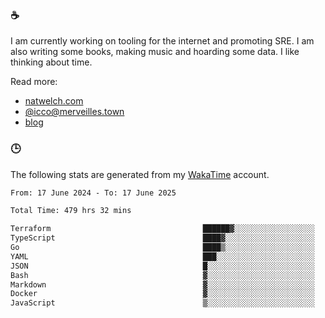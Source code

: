 ### ☕

I am currently working on tooling for the internet and promoting SRE. I am also writing some books, making music and hoarding some data. I like thinking about time.

Read more:

 - [natwelch.com](https://natwelch.com)
 - [@icco@merveilles.town](https://merveilles.town/@icco)
 - [blog](https://writing.natwelch.com)

### 🕒

The following stats are generated from my [WakaTime](https://wakatime.com/@icco) account.

<!--START_SECTION:waka-->

```txt
From: 17 June 2024 - To: 17 June 2025

Total Time: 479 hrs 32 mins

Terraform                                  ██████▓░░░░░░░░░░░░░░░░░░   26.29 %
TypeScript                                 ████▓░░░░░░░░░░░░░░░░░░░░   18.45 %
Go                                         ████▒░░░░░░░░░░░░░░░░░░░░   17.16 %
YAML                                       ███░░░░░░░░░░░░░░░░░░░░░░   11.46 %
JSON                                       █░░░░░░░░░░░░░░░░░░░░░░░░   04.17 %
Bash                                       ▓░░░░░░░░░░░░░░░░░░░░░░░░   03.17 %
Markdown                                   ▓░░░░░░░░░░░░░░░░░░░░░░░░   02.88 %
Docker                                     ▓░░░░░░░░░░░░░░░░░░░░░░░░   02.61 %
JavaScript                                 ▒░░░░░░░░░░░░░░░░░░░░░░░░   01.84 %
```

<!--END_SECTION:waka-->
